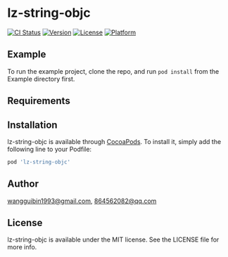 # lz-string-objc

[![CI Status](https://img.shields.io/travis/wangguibin1993@gmail.com/lz-string-objc.svg?style=flat)](https://travis-ci.org/wangguibin1993@gmail.com/lz-string-objc)
[![Version](https://img.shields.io/cocoapods/v/lz-string-objc.svg?style=flat)](https://cocoapods.org/pods/lz-string-objc)
[![License](https://img.shields.io/cocoapods/l/lz-string-objc.svg?style=flat)](https://cocoapods.org/pods/lz-string-objc)
[![Platform](https://img.shields.io/cocoapods/p/lz-string-objc.svg?style=flat)](https://cocoapods.org/pods/lz-string-objc)

## Example

To run the example project, clone the repo, and run `pod install` from the Example directory first.

## Requirements

## Installation

lz-string-objc is available through [CocoaPods](https://cocoapods.org). To install
it, simply add the following line to your Podfile:

```ruby
pod 'lz-string-objc'
```

## Author

wangguibin1993@gmail.com, 864562082@qq.com

## License

lz-string-objc is available under the MIT license. See the LICENSE file for more info.
